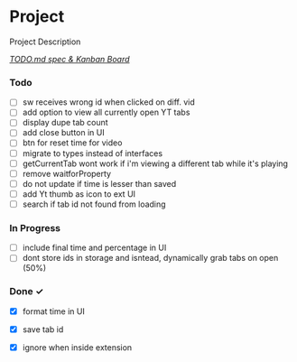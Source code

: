 # Project

Project Description

<em>[TODO.md spec & Kanban Board](https://bit.ly/3fCwKfM)</em>

### Todo

- [ ] sw receives wrong id when clicked on diff. vid  
- [ ] add option to view all currently open YT tabs  
- [ ] display dupe tab count  
- [ ] add close button in UI  
- [ ] btn for reset time for video  
- [ ] migrate to types instead of interfaces  
- [ ] getCurrentTab wont work if i'm viewing a different tab while it's playing  
- [ ] remove waitforProperty  
- [ ] do not update if time is lesser than saved  
- [ ] add Yt thumb as icon to ext UI  
- [ ] search if tab id not found from loading  

### In Progress

- [ ] include final time and percentage in UI  
- [ ] dont store ids in storage and isntead, dynamically grab tabs on open (50%)  

### Done ✓

- [x] format time in UI  
- [x] save tab id  
- [x] ignore when inside extension  

